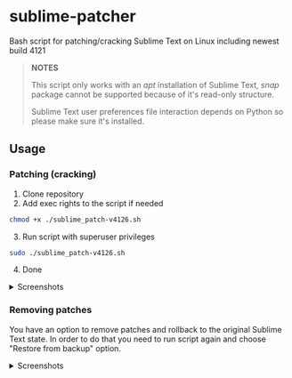 # sublime-patcher
Bash script for patching/cracking Sublime Text on Linux including newest build 4121

> **NOTES**
> 
> This script only works with an *apt* installation of Sublime Text, *snap* package cannot be supported because of it's read-only structure.
> 
> Sublime Text user preferences file interaction depends on Python so please make sure it's installed.

## Usage
### Patching (cracking)
1. Clone repository
2. Add exec rights to the script if needed
```bash
chmod +x ./sublime_patch-v4126.sh
```
3. Run script with superuser privileges
```bash
sudo ./sublime_patch-v4126.sh
```
4. Done

<details>
  <summary>Screenshots</summary>

  ![Patching proccess](https://i.imgur.com/xv2c223.png)
  ![Patching result](https://i.imgur.com/3SiVRqu.png)

</details>

### Removing patches
You have an option to remove patches and rollback to the original Sublime Text state.
In order to do that you need to run script again and choose "Restore from backup" option.


<details>
  <summary>Screenshots</summary>

  ![Restoring process](https://i.imgur.com/5Wjl3cq.png)
  ![Restoring result](https://i.imgur.com/TkKC4FE.png)

</details>
